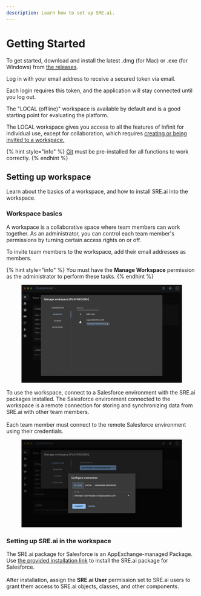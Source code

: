 ```yaml
---
description: Learn how to set up SRE.ai.
---
```


# Getting Started

To get started, download and install the latest .dmg (for Mac) or .exe (for Windows) from [the releases](https://github.com/support-infinit/infinit-desktop/releases).

Log in with your email address to receive a secured token via email.

Each login requires this token, and the application will stay connected until you log out.

The "LOCAL (offline)" workspace is available by default and is a good starting point for evaluating the platform.

The LOCAL workspace gives you access to all the features of Infinit for individual use, except for collaboration, which requires [creating or being invited to a workspace.](quickstart.md#setting-up-workspace)

{% hint style="info" %}
[Git](https://git-scm.com/downloads) must be pre-installed for all functions to work correctly.
{% endhint %}

## Setting up workspace

Learn about the basics of a workspace, and how to install SRE.ai into the workspace.

### Workspace basics

A workspace is a collaborative space where team members can work together. As an administrator, you can control each team member's permissions by turning certain access rights on or off.

To invite team members to the workspace, add their email addresses as members.

{% hint style="info" %}
You must have the **Manage Workspace** permission as the administrator to perform these tasks.
{% endhint %}

<figure><img src=".gitbook/assets/image (16).png" alt=""><figcaption></figcaption></figure>

To use the workspace, connect to a Salesforce environment with the SRE.ai packages installed. The Salesforce environment connected to the workspace is a remote connection for storing and synchronizing data from SRE.ai with other team members.\
\
Each team member must connect to the remote Salesforce environment using their credentials.

<figure><img src=".gitbook/assets/image (17).png" alt=""><figcaption></figcaption></figure>

### Setting up SRE.ai in the workspace

The SRE.ai package for Salesforce is an AppExchange-managed Package. Use [the provided installation link](https://login.salesforce.com/packaging/installPackage.apexp?p0=04tHr000001WlGqIAK) to install the SRE.ai package for Salesforce.\
\
After installation, assign the **SRE.ai User** permission set to SRE.ai users to grant them access to SRE.ai objects, classes, and other components.

